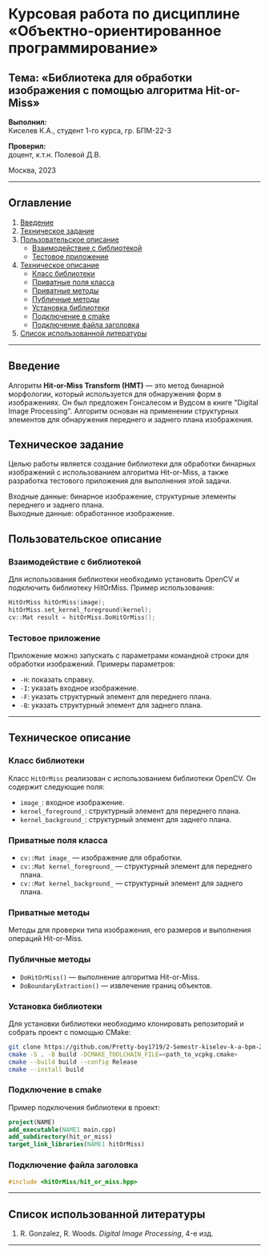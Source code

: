 
# Курсовая работа по дисциплине «Объектно-ориентированное программирование»

## Тема: «Библиотека для обработки изображения с помощью алгоритма Hit-or-Miss»

**Выполнил:**  
Киселев К.А., студент 1-го курса, гр. БПМ-22-3

**Проверил:**  
доцент, к.т.н. Полевой Д.В.

Москва, 2023

---

## Оглавление

1. [Введение](#введение)  
2. [Техническое задание](#техническое-задание)  
3. [Пользовательское описание](#пользовательское-описание)  
   - [Взаимодействие с библиотекой](#взаимодействие-с-библиотекой)  
   - [Тестовое приложение](#тестовое-приложение)  
4. [Техническое описание](#техническое-описание)  
   - [Класс библиотеки](#класс-библиотеки)  
   - [Приватные поля класса](#приватные-поля-класса)  
   - [Приватные методы](#приватные-методы)  
   - [Публичные методы](#публичные-методы)  
   - [Установка библиотеки](#установка-библиотеки)  
   - [Подключение в cmake](#подключение-в-cmake)  
   - [Подключение файла заголовка](#подключение-файла-заголовка)  
5. [Список использованной литературы](#список-использованной-литературы)

---

## Введение

Алгоритм **Hit-or-Miss Transform (HMT)** — это метод бинарной морфологии, который используется для обнаружения форм в изображениях. Он был предложен Гонсалесом и Вудсом в книге "Digital Image Processing". Алгоритм основан на применении структурных элементов для обнаружения переднего и заднего плана изображения.

## Техническое задание

Целью работы является создание библиотеки для обработки бинарных изображений с использованием алгоритма Hit-or-Miss, а также разработка тестового приложения для выполнения этой задачи.

Входные данные: бинарное изображение, структурные элементы переднего и заднего плана.  
Выходные данные: обработанное изображение.

## Пользовательское описание

### Взаимодействие с библиотекой

Для использования библиотеки необходимо установить OpenCV и подключить библиотеку HitOrMiss. Пример использования:

```cpp
HitOrMiss hitOrMiss(image);
hitOrMiss.set_kernel_foreground(kernel);
cv::Mat result = hitOrMiss.DoHitOrMiss();
```

### Тестовое приложение

Приложение можно запускать с параметрами командной строки для обработки изображений. Примеры параметров:

- `-H`: показать справку.
- `-I`: указать входное изображение.
- `-F`: указать структурный элемент для переднего плана.
- `-B`: указать структурный элемент для заднего плана.

---

## Техническое описание

### Класс библиотеки

Класс `HitOrMiss` реализован с использованием библиотеки OpenCV. Он содержит следующие поля:

- `image_`: входное изображение.
- `kernel_foreground_`: структурный элемент для переднего плана.
- `kernel_background_`: структурный элемент для заднего плана.

### Приватные поля класса

- `cv::Mat image_` — изображение для обработки.
- `cv::Mat kernel_foreground_` — структурный элемент для переднего плана.
- `cv::Mat kernel_background_` — структурный элемент для заднего плана.

### Приватные методы

Методы для проверки типа изображения, его размеров и выполнения операций Hit-or-Miss.

### Публичные методы

- `DoHitOrMiss()` — выполнение алгоритма Hit-or-Miss.
- `DoBoundaryExtraction()` — извлечение границ объектов.

### Установка библиотеки

Для установки библиотеки необходимо клонировать репозиторий и собрать проект с помощью CMake:

```bash
git clone https://github.com/Pretty-boy1719/2-Semestr-kiselev-k-a-bpm-22-3
cmake -S . -B build -DCMAKE_TOOLCHAIN_FILE=<path_to_vcpkg.cmake>
cmake --build build --config Release
cmake --install build
```

### Подключение в cmake

Пример подключения библиотеки в проект:

```cmake
project(NAME)
add_executable(NAME1 main.cpp)
add_subdirectory(hit_or_miss)
target_link_libraries(NAME1 hitOrMiss)
```

### Подключение файла заголовка

```cpp
#include <hitOrMiss/hit_or_miss.hpp>
```

---

## Список использованной литературы

1. R. Gonzalez, R. Woods. *Digital Image Processing*, 4-е изд.

---
